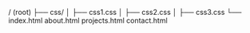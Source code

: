 / (root)
├── css/
│   ├── css1.css
│   ├── css2.css
│   ├── css3.css
└── index.html  about.html projects.html  contact.html

